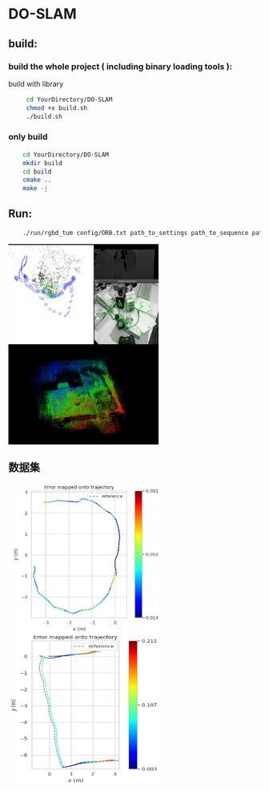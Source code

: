 # DO-SLAM

## build:

### build the whole project ( including binary loading tools ):

build with library

```bash
     cd YourDirectory/DO-SLAM
     chmod +x build.sh
     ./build.sh
```

### only build

```bash
    cd YourDirectory/DO-SLAM
    mkdir build
    cd build
    cmake ..
    make -j
```

## Run:

```bash
    ./run/rgbd_tum config/ORB.txt path_to_settings path_to_sequence path_to_association
```
 <img src="./RUN.png" width = "300" height = "200" alt="图片名称" align=left />

<img src="./map.png" width = "300" height = "200" alt="图片名称" align=center />

## 数据集
 <img src="./fr3-lc-ape.png" width = "300" height = "300" alt="图片名称" align=left />

<img src="./room-ape.png" width = "300" height = "300" alt="图片名称" align=center />
